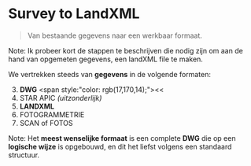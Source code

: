 # Survey to LandXML

> Van bestaande gegevens naar een werkbaar formaat.

Note:
Ik probeer kort de stappen te beschrijven die nodig zijn om aan de hand van opgemeten gegevens, een landXML file te maken.

<!--s-->

We vertrekken steeds van **gegevens** in de volgende formaten:

3.  **DWG** <span style:"color: rgb(17,170,14);">&lt;&lt;</span> <!-- .element: class="fragment" data-fragment-index="6" -->
2.  STAR APIC _(uitzonderlijk)_ <!-- .element: class="fragment" data-fragment-index="1" -->
1.  **LANDXML** <!-- .element: class="fragment" data-fragment-index="2" -->
4.  FOTOGRAMMETRIE <!-- .element: class="fragment" data-fragment-index="3" -->
5.  SCAN of FOTOS <!-- .element: class="fragment" data-fragment-index="4" -->

Note:
Het **meest wenselijke formaat** is een complete **DWG** die op een **logische wijze** is opgebouwd, en dit het liefst volgens een standaard structuur.

<!--s-->
